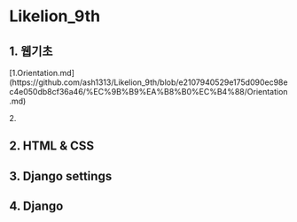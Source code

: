 # Likelion_9th
<h2>1. 웹기초</h2>
<p>[1.Orientation.md](https://github.com/ash1313/Likelion_9th/blob/e2107940529e175d090ec98ec4e050db8cf36a46/%EC%9B%B9%EA%B8%B0%EC%B4%88/Orientation.md)</p>
2.

<h2>2. HTML & CSS</h2>


<h2>3. Django settings</h2>


<h2>4. Django</h2>


